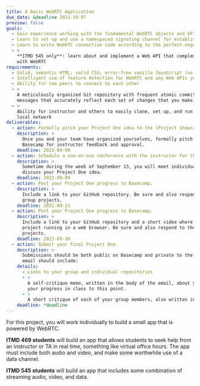 ```yaml
---
title: A Basic WebRTC Application
due_date: &deadline 2021-10-07
preview: false
goals:
  - Gain experience working with the fundamental WebRTC objects and APIs
  - Learn to set up and use a namespaced signaling channel for establishing WebRTC connections
  - Learn to write WebRTC connection code according to the perfect-negotiation pattern
  - >
    **ITMD 545 only**: learn about and implement a Web API that complements or extends your work
    with WebRTC
requirements:
  - Valid, semantic HTML; valid CSS; error-free vanilla JavaScript (no client-side libraries)
  - Intelligent use of feature detection for WebRTC and any Web APIs you use
  - Ability for two peers to connect to each other
  - >
    A meticulously organized Git repository with frequent atomic commits and meaningful commit
    messages that accurately reflect each set of changes that you make
  - >
    Ability for instructor and others to easily clone, set up, and run your project over HTTPS on a
    local network
deliverables:
  - action: Formally pitch your Project One idea to the [Project Showcase Basecamp](https://3.basecamp.com/3058761/projects/23668414).
    description: >
      Once you and your team have organized yourselves, formally pitch your Project One idea on
      Basecamp for instructor feedback and approval.
    deadline: 2021-09-09
  - action: Schedule a one-on-one conference with the instructor for the week of September 13 (see Basecamp).
    description: >
      Sometime during the week of September 13, you will meet individually with the instructor to
      discuss your Project One idea.
    deadline: 2021-09-09
  - action: Post your Project One progress to Basecamp.
    description: >
      Include a link to your GitHub repository. Be sure and also respond to the progress of other
      group projects.
    deadline: 2021-09-23
  - action: Post your Project One progress to Basecamp.
    description: >
      Include a link to your GitHub repository and a short video where your group talks through your
      project running in a web browser. Be sure and also respond to the progress of other group
      projects.
    deadline: 2021-09-30
  - action: Submit your final Project One.
    description: >
      Submissions should be both public on Basecamp and private to the instructor’s email. Your
      email should include:
    details:
      - Links to your group and individual repositories
      - >
        A self-critique memo, written in the body of the email, about your work on the project and
        your progress in class to this point.
      - >
        A short critique of each of your group members, also written in the body of the email.
    deadline: *deadline
---
```


For this project, you will work individually to build a small app that is powered by WebRTC.

**ITMD 469 students** will build an app that allows students to seek help from an instructor or TA
in real time, something like virtual office hours. The app must include both audio and video, and
make some worthwhile use of a data channel.

**ITMD 545 students** will build an app that includes some combination of streaming audio, video,
and data.
